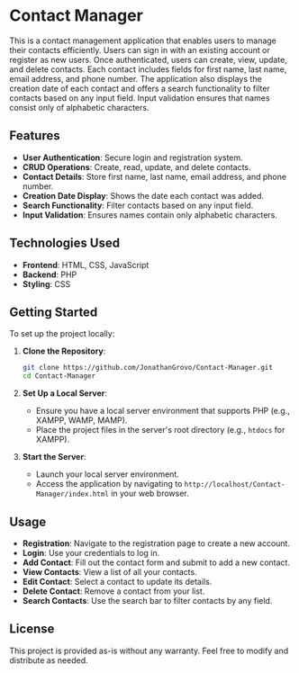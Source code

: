 # Contact Manager

This is a contact management application that enables users to manage their contacts efficiently. Users can sign in with an existing account or register as new users. Once authenticated, users can create, view, update, and delete contacts. Each contact includes fields for first name, last name, email address, and phone number. The application also displays the creation date of each contact and offers a search functionality to filter contacts based on any input field. Input validation ensures that names consist only of alphabetic characters.

## Features

- **User Authentication**: Secure login and registration system.
- **CRUD Operations**: Create, read, update, and delete contacts.
- **Contact Details**: Store first name, last name, email address, and phone number.
- **Creation Date Display**: Shows the date each contact was added.
- **Search Functionality**: Filter contacts based on any input field.
- **Input Validation**: Ensures names contain only alphabetic characters.

## Technologies Used

- **Frontend**: HTML, CSS, JavaScript
- **Backend**: PHP
- **Styling**: CSS

## Getting Started

To set up the project locally:

1. **Clone the Repository**:
   ```bash
   git clone https://github.com/JonathanGrovo/Contact-Manager.git
   cd Contact-Manager
   ```

2. **Set Up a Local Server**:
   - Ensure you have a local server environment that supports PHP (e.g., XAMPP, WAMP, MAMP).
   - Place the project files in the server's root directory (e.g., `htdocs` for XAMPP).

3. **Start the Server**:
   - Launch your local server environment.
   - Access the application by navigating to `http://localhost/Contact-Manager/index.html` in your web browser.

## Usage

- **Registration**: Navigate to the registration page to create a new account.
- **Login**: Use your credentials to log in.
- **Add Contact**: Fill out the contact form and submit to add a new contact.
- **View Contacts**: View a list of all your contacts.
- **Edit Contact**: Select a contact to update its details.
- **Delete Contact**: Remove a contact from your list.
- **Search Contacts**: Use the search bar to filter contacts by any field.

## License

This project is provided as-is without any warranty. Feel free to modify and distribute as needed.
